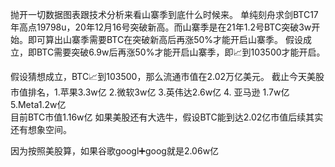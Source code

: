 抛开一切数据图表跟技术分析来看山寨季到底什么时候来。
  单纯刻舟求剑BTC17年高点19798u，20年12月16号突破新高。而山寨季是在21年1.2号BTC突破3w开始。即可算出山寨季需要BTC在突破新高后再涨50%才能开启山寨季。
  假设成立，即BTC需要突破6.9w后再涨50%才能开启山寨季，即📈到103500才能开启。

假设猜想成立，BTC📈到103500，那么流通市值在2.02万亿美元。
  截止今天美股市值排名，1.苹果3.3w亿 2.微软3w亿 3.英伟达2.6w亿 4. 亚马逊 1.7w亿 5.Meta1.2w亿  
目前BTC市值1.16w亿
如果美股还有大选牛，假设BTC能到达2.02亿市值后续其实还有想象空间。

因为按照美股算，如果谷歌googl➕goog就是2.06w亿